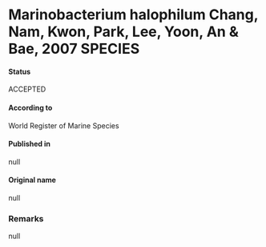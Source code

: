 Marinobacterium halophilum Chang, Nam, Kwon, Park, Lee, Yoon, An & Bae, 2007 SPECIES
=======

#### Status
ACCEPTED

#### According to
World Register of Marine Species

#### Published in
null

#### Original name
null

### Remarks
null